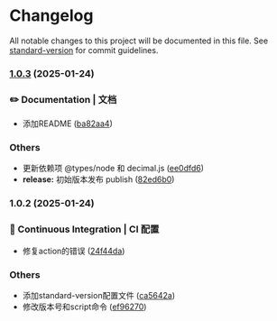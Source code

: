 # Changelog

All notable changes to this project will be documented in this file. See [standard-version](https://github.com/conventional-changelog/standard-version) for commit guidelines.

### [1.0.3](https://github.com/wlitd/wlitd-utils/compare/v1.0.2...v1.0.3) (2025-01-24)


### ✏️ Documentation | 文档

* 添加README ([ba82aa4](https://github.com/wlitd/wlitd-utils/commit/ba82aa4224190c657be40c687d56deb06410d6dd))


### Others

* 更新依赖项 @types/node 和 decimal.js ([ee0dfd6](https://github.com/wlitd/wlitd-utils/commit/ee0dfd6d9258ef6bdedceb668e2f578f5921ab35))
* **release:** 初始版本发布 publish ([82ed6b0](https://github.com/wlitd/wlitd-utils/commit/82ed6b0cc673e7977865ff32ce49b38dd2cd436a))

### 1.0.2 (2025-01-24)


### 👷 Continuous Integration | CI 配置

* 修复action的错误 ([24f44da](https://github.com/wlitd/wlitd-utils/commit/24f44da530b639cb4d2d2f4bb05d9d033b37b287))


### Others

* 添加standard-version配置文件 ([ca5642a](https://github.com/wlitd/wlitd-utils/commit/ca5642a6bece27f41e166172a86a148e517f1711))
* 修改版本号和script命令 ([ef96270](https://github.com/wlitd/wlitd-utils/commit/ef962706ccb00f7236f32ddd24d197a6e1264faa))
